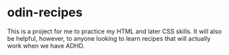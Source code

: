 # odin-recipes

This is a project for me to practice my HTML and later CSS skills. It will also be helpful, however, to anyone looking to learn recipes that will actually work when we have ADHD.